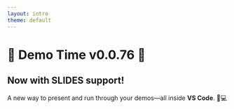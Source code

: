 ```yaml
---
layout: intro
theme: default
---
```


# 🚀 Demo Time v0.0.76 🚀

## Now with SLIDES support!

A new way to present and run through your demos—all inside **VS Code**. 🎤💻
